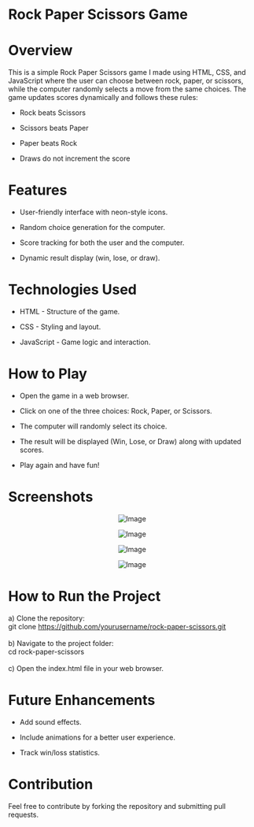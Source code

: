 # Rock Paper Scissors Game
# Overview
This is a simple Rock Paper Scissors game I made using HTML, CSS, and JavaScript where the user can choose between rock, paper, or scissors, while the computer randomly selects a move from the same choices. The game updates scores dynamically and follows these rules:
* Rock beats Scissors <br>

* Scissors beats Paper  <br>

* Paper beats Rock  <br>

* Draws do not increment the score  
# Features
* User-friendly interface with neon-style icons. <br>

* Random choice generation for the computer.<br>

* Score tracking for both the user and the computer.<br>

* Dynamic result display (win, lose, or draw).
  
# Technologies Used

* HTML - Structure of the game. <br>

* CSS - Styling and layout. <br>

* JavaScript - Game logic and interaction.

# How to Play

* Open the game in a web browser. <br>

* Click on one of the three choices: Rock, Paper, or Scissors.<br>

* The computer will randomly select its choice.<br>

* The result will be displayed (Win, Lose, or Draw) along with updated scores.<br>

* Play again and have fun!
# Screenshots
<div align="center">

![Image](https://github.com/user-attachments/assets/ec0dcd0d-3bd1-4a22-be03-266673b71c20)

![Image](https://github.com/user-attachments/assets/2410856f-128e-47e6-b831-489bff32bb5e)

![Image](https://github.com/user-attachments/assets/2387fb9e-8fa0-4c14-9a6a-aa191ea787a8)

![Image](https://github.com/user-attachments/assets/608a75cb-ea04-4df6-9484-04d154fd292f)

</div>


# How to Run the Project
a) Clone the repository: <br>
git clone https://github.com/yourusername/rock-paper-scissors.git <br><br>
b) Navigate to the project folder: <br>
cd rock-paper-scissors <br><br>
c) Open the index.html file in your web browser.

# Future Enhancements

* Add sound effects.

* Include animations for a better user experience.

* Track win/loss statistics.

# Contribution

Feel free to contribute by forking the repository and submitting pull requests.

